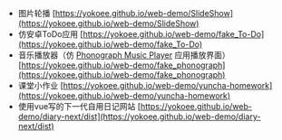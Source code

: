 - 图片轮播 [https://yokoee.github.io/web-demo/SlideShow](https://yokoee.github.io/web-demo/SlideShow)
- 仿安卓ToDo应用 [https://yokoee.github.io/web-demo/fake_To-Do](https://yokoee.github.io/web-demo/fake_To-Do)
- 音乐播放器（仿 [Phonograph Music Player](https://play.google.com/store/apps/details?id=com.kabouzeid.gramophone&hl=zh) 应用播放界面） [https://yokoee.github.io/web-demo/fake_phonograph](https://yokoee.github.io/web-demo/fake_phonograph)
- 课堂小作业 [https://yokoee.github.io/web-demo/yuncha-homework](https://yokoee.github.io/web-demo/yuncha-homework)
- 使用vue写的下一代自用日记网站 [https://yokoee.github.io/web-demo/diary-next/dist](https://yokoee.github.io/web-demo/diary-next/dist)